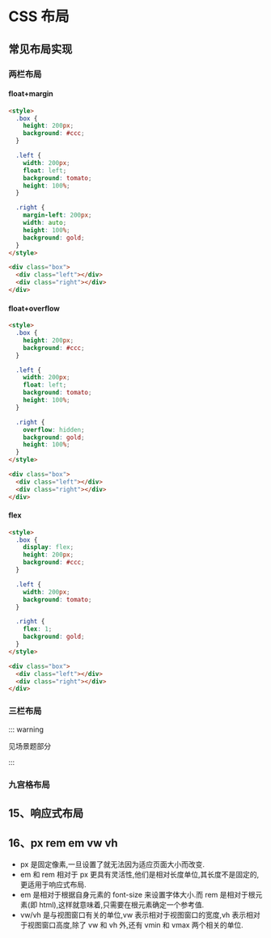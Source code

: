 # CSS 布局

## 常见布局实现

### 两栏布局

#### float+margin

```html
<style>
  .box {
    height: 200px;
    background: #ccc;
  }

  .left {
    width: 200px;
    float: left;
    background: tomato;
    height: 100%;
  }

  .right {
    margin-left: 200px;
    width: auto;
    height: 100%;
    background: gold;
  }
</style>

<div class="box">
  <div class="left"></div>
  <div class="right"></div>
</div>
```

#### float+overflow

```html
<style>
  .box {
    height: 200px;
    background: #ccc;
  }

  .left {
    width: 200px;
    float: left;
    background: tomato;
    height: 100%;
  }

  .right {
    overflow: hidden;
    background: gold;
    height: 100%;
  }
</style>

<div class="box">
  <div class="left"></div>
  <div class="right"></div>
</div>
```

#### flex

```html
<style>
  .box {
    display: flex;
    height: 200px;
    background: #ccc;
  }

  .left {
    width: 200px;
    background: tomato;
  }

  .right {
    flex: 1;
    background: gold;
  }
</style>

<div class="box">
  <div class="left"></div>
  <div class="right"></div>
</div>
```

### 三栏布局

::: warning

见场景题部分

:::

### 九宫格布局

## 15、响应式布局

## 16、px rem em vw vh

- px 是固定像素,一旦设置了就无法因为适应页面大小而改变.
- em 和 rem 相对于 px 更具有灵活性,他们是相对长度单位,其长度不是固定的,更适用于响应式布局.
- em 是相对于根据自身元素的 font-size 来设置字体大小.而 rem 是相对于根元素(即 html),这样就意味着,只需要在根元素确定一个参考值.
- vw/vh 是与视图窗口有关的单位,vw 表示相对于视图窗口的宽度,vh 表示相对于视图窗口高度,除了 vw 和 vh 外,还有 vmin 和 vmax
  两个相关的单位.
